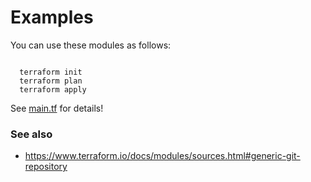 # Examples

You can use these modules as follows:

```

  terraform init
  terraform plan
  terraform apply

```

See [main.tf](main.tf) for details!

### See also

* https://www.terraform.io/docs/modules/sources.html#generic-git-repository
